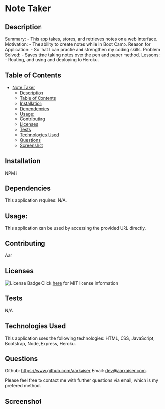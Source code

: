 
# Note Taker
          
## Description

Summary: - This app takes, stores, and retrieves notes on a web interface.
Motivation: - The ability to create notes while in Boot Camp.
Reason for Application: - So that I can practie and strengthen my coding skills.
Problem Solved: - Saves time taking notes over the pen and paper method.
Lessons: - Routing, and using and deploying to Heroku.

## Table of Contents

- [Note Taker](#note-taker)
  - [Description](#description)
  - [Table of Contents](#table-of-contents)
  - [Installation](#installation)
  - [Dependencies](#dependencies)
  - [Usage:](#usage)
  - [Contributing](#contributing)
  - [Licenses](#licenses)
  - [Tests](#tests)
  - [Technologies Used](#technologies-used)
  - [Questions](#questions)
  - [Screenshot](#screenshot)

## Installation

NPM i

## Dependencies

This application requires: N/A.

## Usage: 

This application can be used by accessing the provided URL directly.

## Contributing

Aar


## Licenses

![License Badge](https://img.shields.io/badge/mit-license-blue)
Click [here](https://choosealicense.com/licenses/mit) for MIT license information


## Tests

N/A

## Technologies Used

This application uses the following technologies: HTML, CSS, JavaScript, Bootstrap, Node, Express, Heroku.

## Questions

Github: https://www.github.com/aarkaiser
Email: dev@aarkaiser.com.

Please feel free to contact me with further questions via email, which is my prefered method.

## Screenshot
